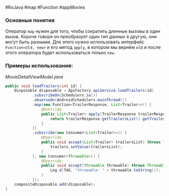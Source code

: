 #RxJava #map #Function #appMovies 
### Основные понятия

Оператор `map` нужен для того, чтобы сократить длинные вызовы в один вызов. Короче говоря он преобразует один тип данных в другую, они могут быть разными. Для этого нужно использовать интерфейс `Function<old, new>` и его метод `apply`, в котором мы вернём `old` и после этого оператора будет использоваться только `new`.
### Примеры использования:

*MovieDetailViewModel.java*
```java
public void loadTrailers(int id) {  
    Disposable disposable = ApiFactory.apiService.loadTrailers(id)  
            .subscribeOn(Schedulers.io())  
            .observeOn(AndroidSchedulers.mainThread())  
            .map(new Function<TrailerResponse, List<Trailer>>() {  
                @Override  
                public List<Trailer> apply(TrailerResponse trailerResponse) throws Throwable {  
                    return trailerResponse.getTrailersList().getTrailers();  
                }  
            })  
            .subscribe(new Consumer<List<Trailer>>() {  
                @Override  
                public void accept(List<Trailer> trailersList) throws Throwable {  
                    trailers.setValue(trailersList);  
                }  
            }, new Consumer<Throwable>() {  
                @Override  
                public void accept(Throwable throwable) throws Throwable {  
                    Log.d(TAG, "throwable: " + throwable.toString());  
                }  
            });  
    compositeDisposable.add(disposable);  
}
```
